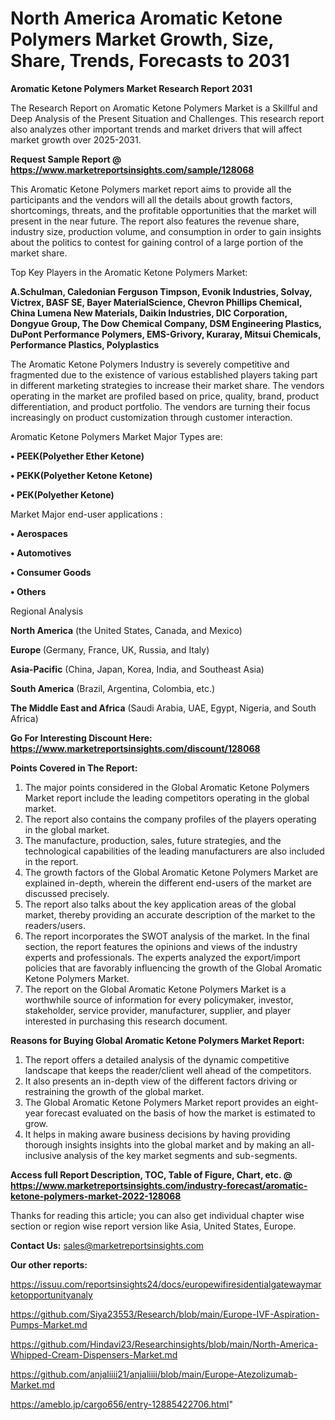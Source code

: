 # North America Aromatic Ketone Polymers Market Growth, Size, Share, Trends, Forecasts to 2031

<strong>Aromatic Ketone Polymers Market Research Report 2031</strong>

The Research Report on Aromatic Ketone Polymers Market is a Skillful and Deep Analysis of the Present Situation and Challenges. This research report also analyzes other important trends and market drivers that will affect market growth over 2025-2031.

<strong>Request Sample Report @ <a href=https://www.marketreportsinsights.com/sample/128068>https://www.marketreportsinsights.com/sample/128068</a></strong>

This Aromatic Ketone Polymers market report aims to provide all the participants and the vendors will all the details about growth factors, shortcomings, threats, and the profitable opportunities that the market will present in the near future. The report also features the revenue share, industry size, production volume, and consumption in order to gain insights about the politics to contest for gaining control of a large portion of the market share.

Top Key Players in the Aromatic Ketone Polymers Market:

<strong>A.Schulman, Caledonian Ferguson Timpson, Evonik Industries, Solvay, Victrex, BASF SE, Bayer MaterialScience, Chevron Phillips Chemical, China Lumena New Materials, Daikin Industries, DIC Corporation, Dongyue Group, The Dow Chemical Company, DSM Engineering Plastics, DuPont Performance Polymers, EMS-Grivory, Kuraray, Mitsui Chemicals, Performance Plastics, Polyplastics</strong>

The Aromatic Ketone Polymers Industry is severely competitive and fragmented due to the existence of various established players taking part in different marketing strategies to increase their market share. The vendors operating in the market are profiled based on price, quality, brand, product differentiation, and product portfolio. The vendors are turning their focus increasingly on product customization through customer interaction.

Aromatic Ketone Polymers Market Major Types are:

<strong>• PEEK(Polyether Ether Ketone)

• PEKK(Polyether Ketone Ketone)

• PEK(Polyether Ketone)</strong>

Market Major end-user applications :

<strong>• Aerospaces

• Automotives

• Consumer Goods

• Others</strong>

Regional Analysis

</u><strong><b>North America</b></strong> (the United States, Canada, and Mexico)

<strong><b>Europe </b></strong>(Germany, France, UK, Russia, and Italy)

<strong><b>Asia-Pacific</b></strong> (China, Japan, Korea, India, and Southeast Asia)

<strong><b>South America</b></strong> (Brazil, Argentina, Colombia, etc.)

<strong><b>The Middle East and Africa</b></strong> (Saudi Arabia, UAE, Egypt, Nigeria, and South Africa)

<strong>Go For Interesting Discount Here: <a href=https://www.marketreportsinsights.com/discount/128068>https://www.marketreportsinsights.com/discount/128068</a></strong>

<strong>Points Covered in The Report:</strong>
<ol>
  <li>The major points considered in the Global Aromatic Ketone Polymers Market report include the leading competitors operating in the global market.</li>
  <li>The report also contains the company profiles of the players operating in the global market.</li>
  <li>The manufacture, production, sales, future strategies, and the technological capabilities of the leading manufacturers are also included in the report.</li>
  <li>The growth factors of the Global Aromatic Ketone Polymers Market are explained in-depth, wherein the different end-users of the market are discussed precisely.</li>
  <li>The report also talks about the key application areas of the global market, thereby providing an accurate description of the market to the readers/users.</li>
  <li>The report incorporates the SWOT analysis of the market. In the final section, the report features the opinions and views of the industry experts and professionals. The experts analyzed the export/import policies that are favorably influencing the growth of the Global Aromatic Ketone Polymers Market.</li>
  <li>The report on the Global Aromatic Ketone Polymers Market is a worthwhile source of information for every policymaker, investor, stakeholder, service provider, manufacturer, supplier, and player interested in purchasing this research document.</li>
</ol>
<strong>Reasons for Buying Global Aromatic Ketone Polymers Market Report:</strong>

<ol>
  <li>The report offers a detailed analysis of the dynamic competitive landscape that keeps the reader/client well ahead of the competitors.</li>
  <li>It also presents an in-depth view of the different factors driving or restraining the growth of the global market.</li>
  <li>The Global Aromatic Ketone Polymers Market report provides an eight-year forecast evaluated on the basis of how the market is estimated to grow.</li>
  <li>It helps in making aware business decisions by having providing thorough insights insights into the global market and by making an all-inclusive analysis of the key market segments and sub-segments.</li>
</ol>
<strong>Access full Report Description, TOC, Table of Figure, Chart, etc. @ <a href=https://www.marketreportsinsights.com/industry-forecast/aromatic-ketone-polymers-market-2022-128068>https://www.marketreportsinsights.com/industry-forecast/aromatic-ketone-polymers-market-2022-128068</a></strong>


Thanks for reading this article; you can also get individual chapter wise section or region wise report version like Asia, United States, Europe.

<strong>Contact Us:</strong>
sales@marketreportsinsights.com

<strong>Our other reports:</strong>

<a href=https://issuu.com/reportsinsights24/docs/europewifiresidentialgatewaymarketopportunityanaly>https://issuu.com/reportsinsights24/docs/europewifiresidentialgatewaymarketopportunityanaly</a>

<a href=https://github.com/Siya23553/Research/blob/main/Europe-IVF-Aspiration-Pumps-Market.md>https://github.com/Siya23553/Research/blob/main/Europe-IVF-Aspiration-Pumps-Market.md</a>

<a href=https://github.com/Hindavi23/Researchinsights/blob/main/North-America-Whipped-Cream-Dispensers-Market.md>https://github.com/Hindavi23/Researchinsights/blob/main/North-America-Whipped-Cream-Dispensers-Market.md</a>

<a href=https://github.com/anjaliiii21/anjaliiii/blob/main/Europe-Atezolizumab-Market.md>https://github.com/anjaliiii21/anjaliiii/blob/main/Europe-Atezolizumab-Market.md</a>

<a href=https://ameblo.jp/cargo656/entry-12885422706.html>https://ameblo.jp/cargo656/entry-12885422706.html</a>"
